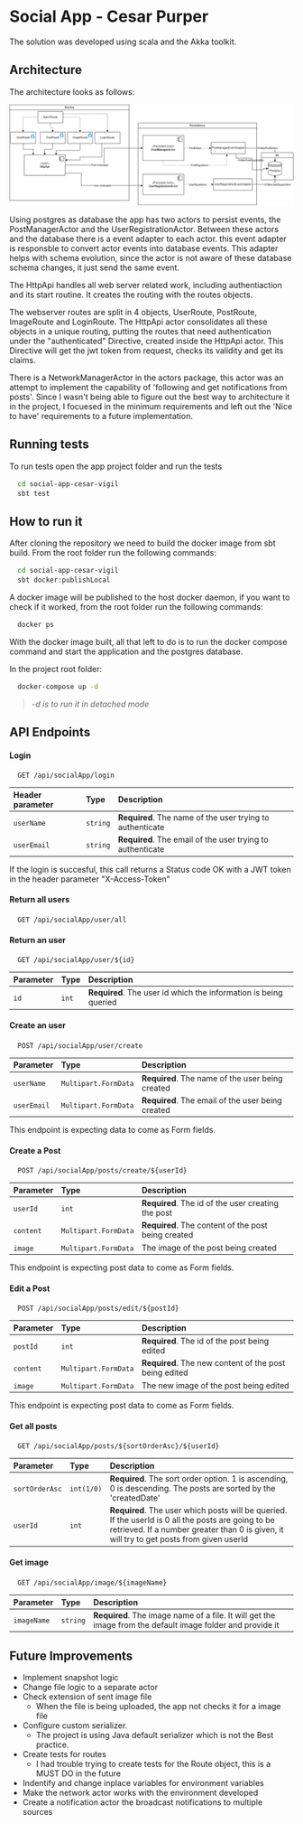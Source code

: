 
# Social App - Cesar Purper

The solution was developed using scala and the Akka toolkit. 


## Architecture

The architecture looks as follows:


![Architecture](social-app-architecture.jpeg)

Using postgres as database the app has two actors to persist events, the PostManagerActor and the UserRegistrationActor. 
Between these actors and the database there is a event adapter to each actor. this event adapter is responsble to convert actor events into database events. This adapter helps with schema evolution, since the actor is not aware of these database schema changes, it just send the same event.

The HttpApi handles all web server related work, including authentiaction and its start routine. It creates the routing with the routes objects.

The webserver routes are split in 4 objects, UserRoute, PostRoute, ImageRoute and LoginRoute. The HttpApi actor consolidates all these objects in a unique routing, putting the routes that need authentication under the "authenticated" Directive, created inside the HttpApi actor. This Directive will get the jwt token from request, checks its validity and get its claims.

There is a NetworkManagerActor in the actors package, this actor was an attempt to implement the capability of 'following and get notifications from posts'. Since I wasn't being able to figure out the best way to architecture it in the project, I focuesed in the minimum requirements and left out the 'Nice to have' requirements to a future implementation. 






## Running tests

To run tests open the app project folder and run the tests

```bash
  cd social-app-cesar-vigil
  sbt test
```


## How to run it

After cloning the repository we need to build the docker image from sbt build. From the root folder run the following commands:

```bash
  cd social-app-cesar-vigil
  sbt docker:publishLocal
```

A docker image will be published to the host docker daemon, if you want to check if it worked, from the root folder run the following commands:

```bash
  docker ps
```

With the docker image built, all that left to do is to run the docker compose command and start the application and the postgres database.

In the project root folder:
```bash
  docker-compose up -d
```

> *-d is to run it in detached mode*



## API Endpoints

#### Login

```http
  GET /api/socialApp/login
```

| Header parameter   | Type       | Description                           |
| :---------- | :--------- | :---------------------------------- |
| `userName` | `string` | **Required**. The name of the user trying to authenticate |
| `userEmail` | `string` | **Required**. The email of the user trying to authenticate |

If the login is succesful, this call returns a Status code OK with a JWT token in the header parameter "X-Access-Token"

#### Return all users

```http
  GET /api/socialApp/user/all
```

#### Return an user

```http
  GET /api/socialApp/user/${id}
```

| Parameter   | Type       | Description                                   |
| :---------- | :--------- | :------------------------------------------ |
| `id`      | `int` | **Required**. The user id which the information is being queried  |

#### Create an user

```http
  POST /api/socialApp/user/create
```

| Parameter   | Type       | Description                                   |
| :---------- | :--------- | :------------------------------------------ |
| `userName` | `Multipart.FormData` | **Required**. The name of the user being created |
| `userEmail` | `Multipart.FormData` | **Required**. The email of the user being created |

This endpoint is expecting data to come as Form fields.


#### Create a Post

```http
  POST /api/socialApp/posts/create/${userId}
```

| Parameter   | Type       | Description                                   |
| :---------- | :--------- | :------------------------------------------ |
| `userId` | `int` | **Required**. The id of the user creating the post |
| `content` | `Multipart.FormData` | **Required**. The content of the post being created |
| `image` | `Multipart.FormData` | The image of the post being created |

This endpoint is expecting post data to come as Form fields. 


#### Edit a Post

```http
  POST /api/socialApp/posts/edit/${postId}
```

| Parameter   | Type       | Description                                   |
| :---------- | :--------- | :------------------------------------------ |
| `postId` | `int` | **Required**. The id of the post being edited |
| `content` | `Multipart.FormData` | **Required**. The new content of the post being edited |
| `image` | `Multipart.FormData` | The new image of the post being edited |

This endpoint is expecting post data to come as Form fields. 


#### Get all posts

```http
  GET /api/socialApp/posts/${sortOrderAsc}/${userId}
```

| Parameter   | Type       | Description                                   |
| :---------- | :--------- | :------------------------------------------ |
| `sortOrderAsc` | `int(1/0)` | **Required**. The sort order option. 1 is ascending, 0 is descending. The posts are sorted by the 'createdDate' |
| `userId` | `int` | **Required**. The user which posts will be queried. If the userId is 0 all the posts are going to be retrieved. If a number greater than 0 is given, it will try to get posts from given userId  | 



#### Get image

```http
  GET /api/socialApp/image/${imageName}
```

| Parameter   | Type       | Description                                   |
| :---------- | :--------- | :------------------------------------------ |
| `imageName` | `string` | **Required**. The image name of a file. It will get the image from the default image folder and provide it|









## Future Improvements

- Implement snapshot logic
- Change file logic to a separate actor
- Check extension of sent image file
  - When the file is being uploaded, the app not checks it for a image file
- Configure custom serializer.
  - The project is using Java default serializer which is not the Best practice. 
- Create tests for routes
  - I had trouble trying to create tests for the Route object, this is a MUST DO in the future
- Indentify and change inplace variables for environment variables
- Make the network actor works with the environment developed
- Create a notification actor the broadcast notifications to multiple sources





